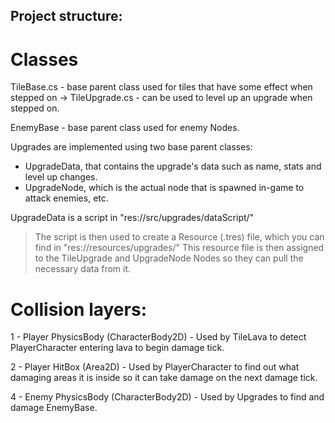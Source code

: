 ## Project structure:
# Classes 
TileBase.cs - base parent class used for tiles that have some effect when stepped on
-> TileUpgrade.cs - can be used to level up an upgrade when stepped on.

EnemyBase - base parent class used for enemy Nodes.

Upgrades are implemented using two base parent classes:
- UpgradeData, that contains the upgrade's data such as name, stats and level up changes.
- UpgradeNode, which is the actual node that is spawned in-game to attack enemies, etc.

UpgradeData is a script in "res://src/upgrades/dataScript/"
> The script is then used to create a Resource (.tres) file, which you can find in "res://resources/upgrades/"
> This resource file is then assigned to the TileUpgrade and UpgradeNode Nodes so they can pull the necessary data from it.


# Collision layers:
1 - Player PhysicsBody (CharacterBody2D)
	- Used by TileLava to detect PlayerCharacter entering lava to begin damage tick.

2 - Player HitBox (Area2D)
	- Used by PlayerCharacter to find out what damaging areas it is inside so it can take damage on the next damage tick.

4 - Enemy PhysicsBody (CharacterBody2D)
	- Used by Upgrades to find and damage EnemyBase.